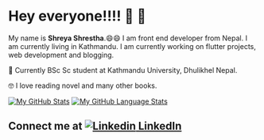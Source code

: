 # Hey everyone!!!! :wave: :wave:

My name is **Shreya Shrestha**.:smile::smile: I am front end developer from Nepal. I am currently living in Kathmandu. 
I am currently working on flutter projects, web development and blogging. 

:book: Currently BSc Sc student at Kathmandu University, Dhulikhel Nepal.

:nerd_face: I love reading novel and many other books. 



[![My GitHub Stats](https://github-readme-stats.vercel.app/api/?username=shreya2057&count_private=true&theme=tokyonight&showicons=true)]()
[![My GitHub Language Stats](https://github-readme-stats.vercel.app/api/top-langs/?username=shreya2057&langs_count=5&theme=tokyonight)]()





## Connect me at  [![Linkedin](https://i.stack.imgur.com/gVE0j.png) LinkedIn](https://www.linkedin.com/in/shreya-shrestha-a66a3719a/)
&nbsp;

